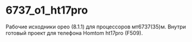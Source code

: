 # 6737_o1_ht17pro
Рабочие исходники орео (8.1.1) для процессоров мт6737(35)м. Внутри готовый проект для телефона Homtom ht17pro (F509). 
